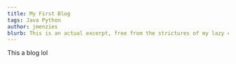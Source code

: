 ```yaml
---
title: My First Blog
tags: Java Python
author: jmenzies
blurb: This is an actual excerpt, free from the strictures of my lazy coding from the other day...
---
```


This a blog lol
